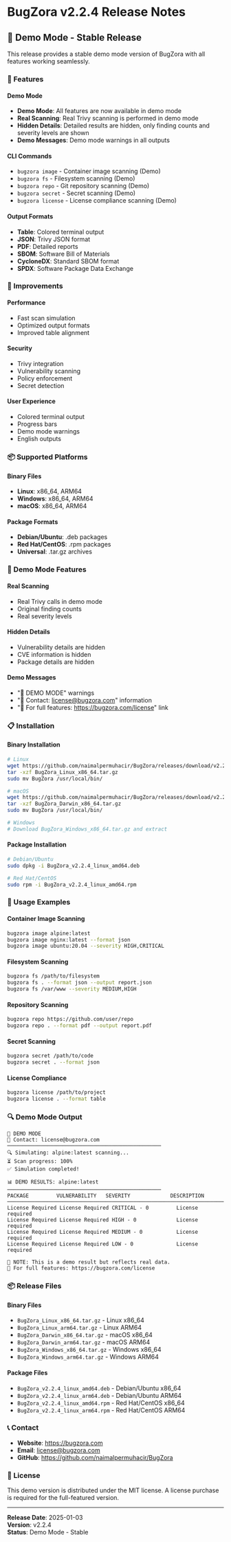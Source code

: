 # BugZora v2.2.4 Release Notes

## 🎉 Demo Mode - Stable Release

This release provides a stable demo mode version of BugZora with all features working seamlessly.

### 🚀 Features

#### Demo Mode
- **Demo Mode**: All features are now available in demo mode
- **Real Scanning**: Real Trivy scanning is performed in demo mode
- **Hidden Details**: Detailed results are hidden, only finding counts and severity levels are shown
- **Demo Messages**: Demo mode warnings in all outputs

#### CLI Commands
- `bugzora image` - Container image scanning (Demo)
- `bugzora fs` - Filesystem scanning (Demo)
- `bugzora repo` - Git repository scanning (Demo)
- `bugzora secret` - Secret scanning (Demo)
- `bugzora license` - License compliance scanning (Demo)

#### Output Formats
- **Table**: Colored terminal output
- **JSON**: Trivy JSON format
- **PDF**: Detailed reports
- **SBOM**: Software Bill of Materials
- **CycloneDX**: Standard SBOM format
- **SPDX**: Software Package Data Exchange

### 🔧 Improvements

#### Performance
- Fast scan simulation
- Optimized output formats
- Improved table alignment

#### Security
- Trivy integration
- Vulnerability scanning
- Policy enforcement
- Secret detection

#### User Experience
- Colored terminal output
- Progress bars
- Demo mode warnings
- English outputs

### 📦 Supported Platforms

#### Binary Files
- **Linux**: x86_64, ARM64
- **Windows**: x86_64, ARM64
- **macOS**: x86_64, ARM64

#### Package Formats
- **Debian/Ubuntu**: .deb packages
- **Red Hat/CentOS**: .rpm packages
- **Universal**: .tar.gz archives

### 🎯 Demo Mode Features

#### Real Scanning
- Real Trivy calls in demo mode
- Original finding counts
- Real severity levels

#### Hidden Details
- Vulnerability details are hidden
- CVE information is hidden
- Package details are hidden

#### Demo Messages
- "🚨 DEMO MODE" warnings
- "📧 Contact: license@bugzora.com" information
- "🔗 For full features: https://bugzora.com/license" link

### 📋 Installation

#### Binary Installation
```bash
# Linux
wget https://github.com/naimalpermuhacir/BugZora/releases/download/v2.2.4/BugZora_Linux_x86_64.tar.gz
tar -xzf BugZora_Linux_x86_64.tar.gz
sudo mv BugZora /usr/local/bin/

# macOS
wget https://github.com/naimalpermuhacir/BugZora/releases/download/v2.2.4/BugZora_Darwin_x86_64.tar.gz
tar -xzf BugZora_Darwin_x86_64.tar.gz
sudo mv BugZora /usr/local/bin/

# Windows
# Download BugZora_Windows_x86_64.tar.gz and extract
```

#### Package Installation
```bash
# Debian/Ubuntu
sudo dpkg -i BugZora_v2.2.4_linux_amd64.deb

# Red Hat/CentOS
sudo rpm -i BugZora_v2.2.4_linux_amd64.rpm
```

### 🚀 Usage Examples

#### Container Image Scanning
```bash
bugzora image alpine:latest
bugzora image nginx:latest --format json
bugzora image ubuntu:20.04 --severity HIGH,CRITICAL
```

#### Filesystem Scanning
```bash
bugzora fs /path/to/filesystem
bugzora fs . --format json --output report.json
bugzora fs /var/www --severity MEDIUM,HIGH
```

#### Repository Scanning
```bash
bugzora repo https://github.com/user/repo
bugzora repo . --format pdf --output report.pdf
```

#### Secret Scanning
```bash
bugzora secret /path/to/code
bugzora secret . --format json
```

#### License Compliance
```bash
bugzora license /path/to/project
bugzora license . --format table
```

### 🔍 Demo Mode Output

```
🚨 DEMO MODE
📧 Contact: license@bugzora.com
──────────────────────────────────────────────────
🔍 Simulating: alpine:latest scanning...
⏳ Scan progress: 100%
✅ Simulation completed!

📊 DEMO RESULTS: alpine:latest
──────────────────────────────────────────────────
PACKAGE         VULNERABILITY   SEVERITY             DESCRIPTION
────────────────────────────────────────────────────────────────────────────────
License Required License Required CRITICAL - 0         License required
License Required License Required HIGH - 0             License required
License Required License Required MEDIUM - 0           License required
License Required License Required LOW - 0              License required

📄 NOTE: This is a demo result but reflects real data.
🔗 For full features: https://bugzora.com/license
```

### 📦 Release Files

#### Binary Files
- `BugZora_Linux_x86_64.tar.gz` - Linux x86_64
- `BugZora_Linux_arm64.tar.gz` - Linux ARM64
- `BugZora_Darwin_x86_64.tar.gz` - macOS x86_64
- `BugZora_Darwin_arm64.tar.gz` - macOS ARM64
- `BugZora_Windows_x86_64.tar.gz` - Windows x86_64
- `BugZora_Windows_arm64.tar.gz` - Windows ARM64

#### Package Files
- `BugZora_v2.2.4_linux_amd64.deb` - Debian/Ubuntu x86_64
- `BugZora_v2.2.4_linux_arm64.deb` - Debian/Ubuntu ARM64
- `BugZora_v2.2.4_linux_amd64.rpm` - Red Hat/CentOS x86_64
- `BugZora_v2.2.4_linux_arm64.rpm` - Red Hat/CentOS ARM64

### 📞 Contact

- **Website**: https://bugzora.com
- **Email**: license@bugzora.com
- **GitHub**: https://github.com/naimalpermuhacir/BugZora

### 📄 License

This demo version is distributed under the MIT license. A license purchase is required for the full-featured version.

---

**Release Date**: 2025-01-03  
**Version**: v2.2.4  
**Status**: Demo Mode - Stable 